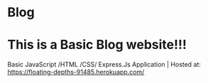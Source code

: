 # Blog

# This is a Basic Blog website!!!

Basic JavaScript /HTML /CSS/ Express.Js  Application | Hosted at: https://floating-depths-91485.herokuapp.com/
